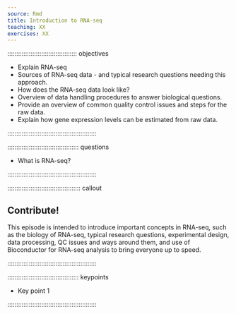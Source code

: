 ```yaml
---
source: Rmd
title: Introduction to RNA-seq
teaching: XX
exercises: XX
---
```




::::::::::::::::::::::::::::::::::::::: objectives

- Explain RNA-seq
- Sources of RNA-seq data - and typical research questions needing this approach.
- How does the RNA-seq data look like?
- Overview of data handling procedures to answer biological questions.
- Provide an overview of common quality control issues and steps for the raw data.
- Explain how gene expression levels can be estimated from raw data.

::::::::::::::::::::::::::::::::::::::::::::::::::

:::::::::::::::::::::::::::::::::::::::: questions

- What is RNA-seq?

::::::::::::::::::::::::::::::::::::::::::::::::::

:::::::::::::::::::::::::::::::::::::::::  callout

## Contribute!

This episode is intended to introduce important concepts in RNA-seq, such as the biology of RNA-seq, typical research questions, experimental design,  data processing, QC issues and ways around them, and use of Bioconductor for RNA-seq analysis to bring everyone up to speed.


::::::::::::::::::::::::::::::::::::::::::::::::::

:::::::::::::::::::::::::::::::::::::::: keypoints

- Key point 1

::::::::::::::::::::::::::::::::::::::::::::::::::


